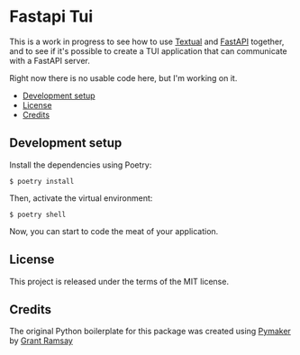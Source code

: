 # Fastapi Tui <!-- omit in toc -->

This is a work in progress to see how to use
[Textual](https://textual.textualize.io/) and
[FastAPI](https://fastapi.tiangolo.com/) together, and to see if it's possible
to create a TUI application that can communicate with a FastAPI server.

Right now there is no usable code here, but I'm working on it.

- [Development setup](#development-setup)
- [License](#license)
- [Credits](#credits)

## Development setup

Install the dependencies using Poetry:

```console
$ poetry install
```

Then, activate the virtual environment:

```console
$ poetry shell
```

Now, you can start to code the meat of your application.

## License

This project is released under the terms of the MIT license.

## Credits

The original Python boilerplate for this package was created using
[Pymaker](https://github.com/seapagan/py-maker) by [Grant
Ramsay](https://github.com/seapagan)
